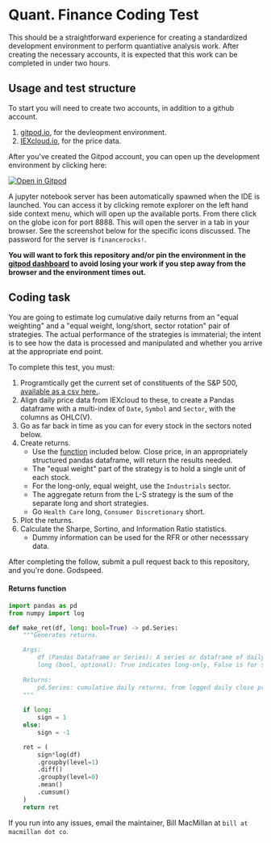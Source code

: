 # Quant. Finance Coding Test

This should be a straightforward experience for creating a standardized development environment to perform quantiative analysis work. After creating the necessary accounts, it is expected that this work can be completed in under two hours.

## Usage and test structure

To start you will need to create two accounts, in addition to a github account.

1. [gitpod.io](gitpod.io), for the devleopment environment.
2. [IEXcloud.io](https://iexcloud.io/), for the price data.

After you've created the Gitpod account, you can open up the development environment by clicking here:

[![Open in Gitpod](https://gitpod.io/button/open-in-gitpod.svg)](https://gitpod.io/#https://github.com/wmacmillan/quant-coding-test)

A jupyter notebook server has been automatically spawned when the IDE is launched. You can access it by clicking remote explorer on the left hand side context menu, which will open up the available ports. From there click on the globe icon for port 8888. This will open the server in a tab in your browser. See the screenshot below for the specific icons discussed. The password for the server is `financerocks!`.

**You will want to fork this repository and/or pin the environment in the [gitpod dashboard](gitpod.io) to avoid losing your work if you step away from the browser and the environment times out.**

## Coding task

You are going to estimate log cumulative daily returns from an "equal weighting" and a "equal weight, long/short, sector rotation" pair of strategies. The actual performance of the strategies is immaterial; the intent is to see how the data is processed and manipulated and whether you arrive at the appropriate end point.

To complete this test, you must:

1. Programtically get the current set of constituents of the S&P 500, [available as a csv here.](https://datahub.io/core/s-and-p-500-companies/r/constituents.csv).
2. Align daily price data from IEXcloud to these, to create a Pandas dataframe with a multi-index of `Date`, `Symbol` and `Sector`, with the columns as OHLC(V).
3. Go as far back in time as you can for every stock in the sectors noted below.
4. Create returns.
   - Use the [function](#Returns_function) included below. Close price, in an appropriately structured pandas dataframe, will return the results needed.
   - The "equal weight" part of the strategy is to hold a single unit of each stock.
   - For the long-only, equal weight, use the `Industrials` sector.
   - The aggregate return from the L-S strategy is the sum of the separate long and short strategies.
   - Go `Health Care` long, `Consumer Discretionary` short.
5. Plot the returns.
6. Calculate the Sharpe, Sortino, and Information Ratio statistics.
   - Dummy information can be used for the RFR or other necesssary data.

After completing the follow, submit a pull request back to this repository, and you're done. Godspeed.

#### Returns function

```python
import pandas as pd
from numpy import log

def make_ret(df, long: bool=True) -> pd.Series:
    """Generates returns.

    Args:
        df (Pandas Dataframe or Series): A series or dataframe of daily close prices.
        long (bool, optional): True indicates long-only, False is for short-only. Defaults to True.
        
    Returns:
        pd.Series: cumulative daily returns, from logged daily close prices.
    """    
    
    if long:
        sign = 1
    else:
        sign = -1

    ret = (
        sign*log(df)
        .groupby(level=1)
        .diff()
        .groupby(level=0)
        .mean()
        .cumsum()
    )
    return ret
```

If you run into any issues, email the maintainer, Bill MacMillan at `bill at macmillan dot co`.
